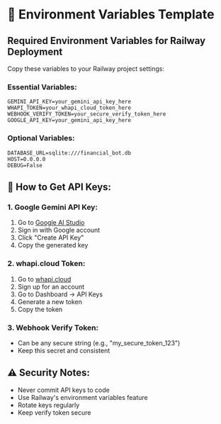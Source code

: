# 🔧 Environment Variables Template

## Required Environment Variables for Railway Deployment

Copy these variables to your Railway project settings:

### **Essential Variables:**
```
GEMINI_API_KEY=your_gemini_api_key_here
WHAPI_TOKEN=your_whapi_cloud_token_here
WEBHOOK_VERIFY_TOKEN=your_secure_verify_token_here
GOOGLE_API_KEY=your_gemini_api_key_here
```

### **Optional Variables:**
```
DATABASE_URL=sqlite:///financial_bot.db
HOST=0.0.0.0
DEBUG=False
```

## 🔑 How to Get API Keys:

### **1. Google Gemini API Key:**
1. Go to [Google AI Studio](https://makersuite.google.com/app/apikey)
2. Sign in with Google account
3. Click "Create API Key"
4. Copy the generated key

### **2. whapi.cloud Token:**
1. Go to [whapi.cloud](https://whapi.cloud)
2. Sign up for an account
3. Go to Dashboard → API Keys
4. Generate a new token
5. Copy the token

### **3. Webhook Verify Token:**
- Can be any secure string (e.g., "my_secure_token_123")
- Keep this secret and consistent

## ⚠️ Security Notes:
- Never commit API keys to code
- Use Railway's environment variables feature
- Rotate keys regularly
- Keep verify token secure
